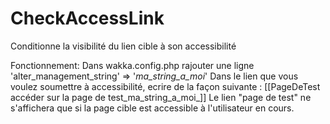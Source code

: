 CheckAccessLink
==========

Conditionne la visibilité du lien cible à son accessibilité

Fonctionnement:
Dans   wakka.config.php rajouter une ligne 'alter_management_string' => '_ma_string_a_moi_'
Dans le lien que vous voulez soumettre à accessibilité, ecrire de la façon suivante :  [[PageDeTest accéder sur la page de test_ma_string_a_moi_]]
Le lien "page de test" ne s'affichera que si la page cible est accessible à l'utilisateur en cours.
